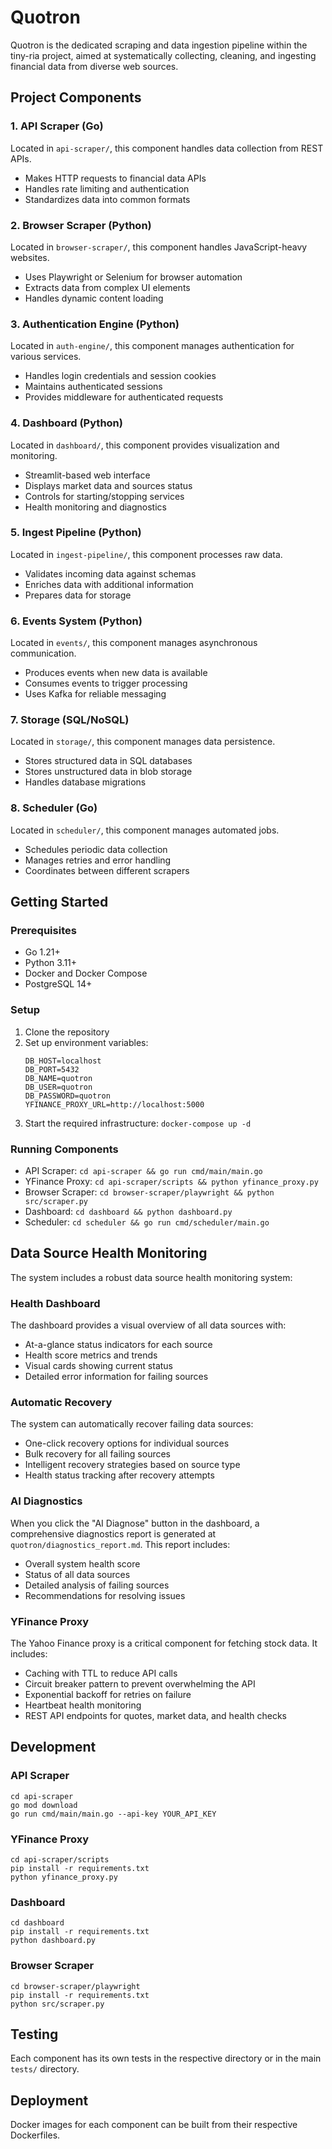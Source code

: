 # Quotron

Quotron is the dedicated scraping and data ingestion pipeline within the tiny-ria project, aimed at systematically collecting, cleaning, and ingesting financial data from diverse web sources.

## Project Components

### 1. API Scraper (Go)
Located in `api-scraper/`, this component handles data collection from REST APIs.
- Makes HTTP requests to financial data APIs
- Handles rate limiting and authentication
- Standardizes data into common formats

### 2. Browser Scraper (Python)
Located in `browser-scraper/`, this component handles JavaScript-heavy websites.
- Uses Playwright or Selenium for browser automation
- Extracts data from complex UI elements
- Handles dynamic content loading

### 3. Authentication Engine (Python)
Located in `auth-engine/`, this component manages authentication for various services.
- Handles login credentials and session cookies
- Maintains authenticated sessions
- Provides middleware for authenticated requests

### 4. Dashboard (Python)
Located in `dashboard/`, this component provides visualization and monitoring.
- Streamlit-based web interface
- Displays market data and sources status
- Controls for starting/stopping services
- Health monitoring and diagnostics

### 5. Ingest Pipeline (Python)
Located in `ingest-pipeline/`, this component processes raw data.
- Validates incoming data against schemas
- Enriches data with additional information
- Prepares data for storage

### 6. Events System (Python)
Located in `events/`, this component manages asynchronous communication.
- Produces events when new data is available
- Consumes events to trigger processing
- Uses Kafka for reliable messaging

### 7. Storage (SQL/NoSQL)
Located in `storage/`, this component manages data persistence.
- Stores structured data in SQL databases
- Stores unstructured data in blob storage
- Handles database migrations

### 8. Scheduler (Go)
Located in `scheduler/`, this component manages automated jobs.
- Schedules periodic data collection
- Manages retries and error handling
- Coordinates between different scrapers

## Getting Started

### Prerequisites
- Go 1.21+
- Python 3.11+
- Docker and Docker Compose
- PostgreSQL 14+

### Setup
1. Clone the repository
2. Set up environment variables:
   ```
   DB_HOST=localhost
   DB_PORT=5432
   DB_NAME=quotron
   DB_USER=quotron
   DB_PASSWORD=quotron
   YFINANCE_PROXY_URL=http://localhost:5000
   ```
3. Start the required infrastructure: `docker-compose up -d`

### Running Components
- API Scraper: `cd api-scraper && go run cmd/main/main.go`
- YFinance Proxy: `cd api-scraper/scripts && python yfinance_proxy.py`
- Browser Scraper: `cd browser-scraper/playwright && python src/scraper.py`
- Dashboard: `cd dashboard && python dashboard.py`
- Scheduler: `cd scheduler && go run cmd/scheduler/main.go`

## Data Source Health Monitoring

The system includes a robust data source health monitoring system:

### Health Dashboard
The dashboard provides a visual overview of all data sources with:
- At-a-glance status indicators for each source
- Health score metrics and trends
- Visual cards showing current status
- Detailed error information for failing sources

### Automatic Recovery
The system can automatically recover failing data sources:
- One-click recovery options for individual sources
- Bulk recovery for all failing sources
- Intelligent recovery strategies based on source type
- Health status tracking after recovery attempts

### AI Diagnostics
When you click the "AI Diagnose" button in the dashboard, a comprehensive diagnostics report is generated at `quotron/diagnostics_report.md`. This report includes:
- Overall system health score
- Status of all data sources
- Detailed analysis of failing sources
- Recommendations for resolving issues

### YFinance Proxy
The Yahoo Finance proxy is a critical component for fetching stock data. It includes:
- Caching with TTL to reduce API calls
- Circuit breaker pattern to prevent overwhelming the API
- Exponential backoff for retries on failure
- Heartbeat health monitoring
- REST API endpoints for quotes, market data, and health checks

## Development

### API Scraper
```
cd api-scraper
go mod download
go run cmd/main/main.go --api-key YOUR_API_KEY
```

### YFinance Proxy
```
cd api-scraper/scripts
pip install -r requirements.txt
python yfinance_proxy.py
```

### Dashboard
```
cd dashboard
pip install -r requirements.txt
python dashboard.py
```

### Browser Scraper
```
cd browser-scraper/playwright
pip install -r requirements.txt
python src/scraper.py
```

## Testing
Each component has its own tests in the respective directory or in the main `tests/` directory.

## Deployment
Docker images for each component can be built from their respective Dockerfiles.